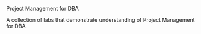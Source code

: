 Project Management for DBA

A collection of labs that demonstrate understanding of Project Management for DBA
